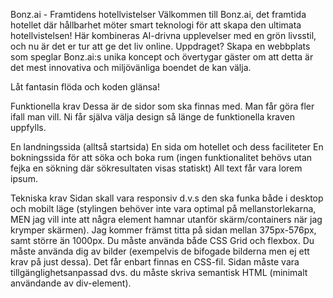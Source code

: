 Bonz.ai - Framtidens hotellvistelser Välkommen till Bonz.ai, det framtida hotellet där hållbarhet möter smart teknologi för att skapa den ultimata hotellvistelsen! Här kombineras AI-drivna upplevelser med en grön livsstil, och nu är det er tur att ge det liv online. Uppdraget? Skapa en webbplats som speglar Bonz.ai:s unika koncept och övertygar gäster om att detta är det mest innovativa och miljövänliga boendet de kan välja.

Låt fantasin flöda och koden glänsa!

Funktionella krav Dessa är de sidor som ska finnas med. Man får göra fler ifall man vill. Ni får själva välja design så länge de funktionella kraven uppfylls.

En landningssida (alltså startsida) En sida om hotellet och dess faciliteter En bokningssida för att söka och boka rum (ingen funktionalitet behövs utan fejka en sökning där sökresultaten visas statiskt) All text får vara lorem ipsum.

Tekniska krav Sidan skall vara responsiv d.v.s den ska funka både i desktop och mobilt läge (stylingen behöver inte vara optimal på mellanstorlekarna, MEN jag vill inte att några element hamnar utanför skärm/containers när jag krymper skärmen). Jag kommer främst titta på sidan mellan 375px-576px, samt större än 1000px. Du måste använda både CSS Grid och flexbox. Du måste använda dig av bilder (exempelvis de bifogade bilderna men ej ett krav på just dessa). Det får enbart finnas en CSS-fil. Sidan måste vara tillgänglighetsanpassad dvs. du måste skriva semantisk HTML (minimalt användande av div-element).
